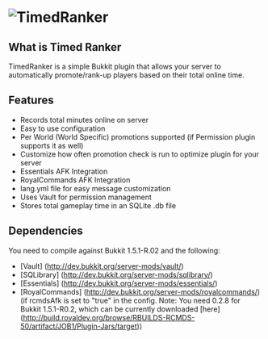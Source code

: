 ![TimedRanker](http://i49.tinypic.com/16067hs.png)
==============
What is Timed Ranker
--------------------

TimedRanker is a simple Bukkit plugin that allows your server to automatically promote/rank-up players based on their total online time.

Features
--------

* Records total minutes online on server
* Easy to use configuration
* Per World (World Specific) promotions supported (if Permission plugin supports it as well)
* Customize how often promotion check is run to optimize plugin for your server
* Essentials AFK Integration
* RoyalCommands AFK Integration
* lang.yml file for easy message customization
* Uses Vault for permission management
* Stores total gameplay time in an SQLite .db file

Dependencies
------------

You need to compile against Bukkit 1.5.1-R.02 and the following:

* [Vault] (http://dev.bukkit.org/server-mods/vault/)
* [SQLibrary] (http://dev.bukkit.org/server-mods/sqlibrary/)
* [Essentials] (http://dev.bukkit.org/server-mods/essentials/)
* [RoyalCommands] (http://dev.bukkit.org/server-mods/royalcommands/) (if rcmdsAfk is set to "true" in the config. Note: You need 0.2.8 for Bukkit 1.5.1-R0.2, which can be currently downloaded [here] (http://build.royaldev.org/browse/RBUILDS-RCMDS-50/artifact/JOB1/Plugin-Jars/target))